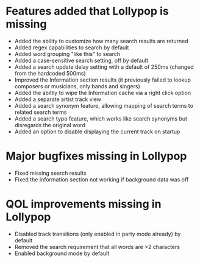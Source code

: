 # Features added that Lollypop is missing
- Added the ability to customize how many search results are returned
- Added regex capabilities to search by default
- Added word grouping "like this" to search
- Added a case-sensitive search setting, off by default
- Added a search update delay setting with a default of 250ms (changed from the hardcoded 500ms)
- Improved the Information section results (it previously failed to lookup composers or musicians, only bands and singers)
- Added the abiltiy to wipe the Information cache via a right click option
- Added a separate artist track view
- Added a search synonym feature, allowing mapping of search terms to related search terms
- Added a search typo feature, which works like search synonyms but disregards the original word
- Added an option to disable displaying the current track on startup

# Major bugfixes missing in Lollypop
- Fixed missing search results
- Fixed the Information section not working if background data was off

# QOL improvements missing in Lollypop
- Disabled track transitions (only enabled in party mode already) by default
- Removed the search requirement that all words are >2 characters
- Enabled background mode by default